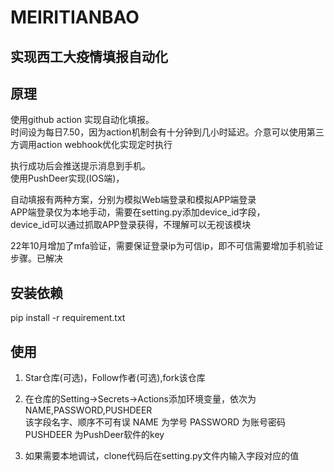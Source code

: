 # MEIRITIANBAO

## 实现西工大疫情填报自动化

## 原理

使用github action 实现自动化填报。  
时间设为每日7.50，因为action机制会有十分钟到几小时延迟。介意可以使用第三方调用action webhook优化实现定时执行

执行成功后会推送提示消息到手机。  
使用PushDeer实现(IOS端)，

自动填报有两种方案，分别为模拟Web端登录和模拟APP端登录  
APP端登录仅为本地手动，需要在setting.py添加device_id字段，  
device_id可以通过抓取APP登录获得，不理解可以无视该模块

22年10月增加了mfa验证，需要保证登录ip为可信ip，即不可信需要增加手机验证步骤。已解决

## 安装依赖

pip install -r requirement.txt

## 使用

1. Star仓库(可选)，Follow作者(可选),fork该仓库

2. 在仓库的Setting->Secrets->Actions添加环境变量，依次为NAME,PASSWORD,PUSHDEER  
该字段名字、顺序不可有误
NAME     为学号
PASSWORD 为账号密码
PUSHDEER 为PushDeer软件的key

3. 如果需要本地调试，clone代码后在setting.py文件内输入字段对应的值

